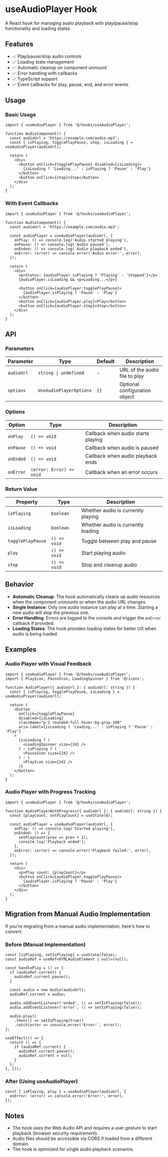 # useAudioPlayer Hook

A React hook for managing audio playback with play/pause/stop functionality and loading states.

## Features

- ✅ Play/pause/stop audio controls
- ✅ Loading state management
- ✅ Automatic cleanup on component unmount
- ✅ Error handling with callbacks
- ✅ TypeScript support
- ✅ Event callbacks for play, pause, end, and error events

## Usage

### Basic Usage

```tsx
import { useAudioPlayer } from '@/hooks/useAudioPlayer';

function AudioComponent() {
  const audioUrl = 'https://example.com/audio.mp3';
  const { isPlaying, togglePlayPause, stop, isLoading } = useAudioPlayer(audioUrl);

  return (
    <div>
      <button onClick={togglePlayPause} disabled={isLoading}>
        {isLoading ? 'Loading...' : isPlaying ? 'Pause' : 'Play'}
      </button>
      <button onClick={stop}>Stop</button>
    </div>
  );
}
```

### With Event Callbacks

```tsx
import { useAudioPlayer } from '@/hooks/useAudioPlayer';

function AudioComponent() {
  const audioUrl = 'https://example.com/audio.mp3';
  
  const audioPlayer = useAudioPlayer(audioUrl, {
    onPlay: () => console.log('Audio started playing'),
    onPause: () => console.log('Audio paused'),
    onEnded: () => console.log('Audio playback ended'),
    onError: (error) => console.error('Audio error:', error),
  });

  return (
    <div>
      <p>Status: {audioPlayer.isPlaying ? 'Playing' : 'Stopped'}</p>
      {audioPlayer.isLoading && <p>Loading...</p>}
      
      <button onClick={audioPlayer.togglePlayPause}>
        {audioPlayer.isPlaying ? 'Pause' : 'Play'}
      </button>
      <button onClick={audioPlayer.play}>Play</button>
      <button onClick={audioPlayer.stop}>Stop</button>
    </div>
  );
}
```

## API

### Parameters

| Parameter | Type | Default | Description |
|-----------|------|---------|-------------|
| `audioUrl` | `string \| undefined` | - | URL of the audio file to play |
| `options` | `UseAudioPlayerOptions` | `{}` | Optional configuration object |

### Options

| Option | Type | Description |
|--------|------|-------------|
| `onPlay` | `() => void` | Callback when audio starts playing |
| `onPause` | `() => void` | Callback when audio is paused |
| `onEnded` | `() => void` | Callback when audio playback ends |
| `onError` | `(error: Error) => void` | Callback when an error occurs |

### Return Value

| Property | Type | Description |
|----------|------|-------------|
| `isPlaying` | `boolean` | Whether audio is currently playing |
| `isLoading` | `boolean` | Whether audio is currently loading |
| `togglePlayPause` | `() => void` | Toggle between play and pause |
| `play` | `() => void` | Start playing audio |
| `stop` | `() => void` | Stop and cleanup audio |

## Behavior

- **Automatic Cleanup**: The hook automatically cleans up audio resources when the component unmounts or when the audio URL changes.
- **Single Instance**: Only one audio instance can play at a time. Starting a new audio will stop the previous one.
- **Error Handling**: Errors are logged to the console and trigger the `onError` callback if provided.
- **Loading States**: The hook provides loading states for better UX when audio is being loaded.

## Examples

### Audio Player with Visual Feedback

```tsx
import { useAudioPlayer } from '@/hooks/useAudioPlayer';
import { PlayIcon, PauseIcon, LoadingSpinner } from '@/icons';

function AudioPlayer({ audioUrl }: { audioUrl: string }) {
  const { isPlaying, togglePlayPause, isLoading } = useAudioPlayer(audioUrl);

  return (
    <button
      onClick={togglePlayPause}
      disabled={isLoading}
      className="p-2 rounded-full hover:bg-gray-100"
      aria-label={isLoading ? 'Loading...' : isPlaying ? 'Pause' : 'Play'}
    >
      {isLoading ? (
        <LoadingSpinner size={24} />
      ) : isPlaying ? (
        <PauseIcon size={24} />
      ) : (
        <PlayIcon size={24} />
      )}
    </button>
  );
}
```

### Audio Player with Progress Tracking

```tsx
import { useAudioPlayer } from '@/hooks/useAudioPlayer';

function AudioPlayerWithProgress({ audioUrl }: { audioUrl: string }) {
  const [playCount, setPlayCount] = useState(0);
  
  const audioPlayer = useAudioPlayer(audioUrl, {
    onPlay: () => console.log('Started playing'),
    onEnded: () => {
      setPlayCount(prev => prev + 1);
      console.log('Playback ended');
    },
    onError: (error) => console.error('Playback failed:', error),
  });

  return (
    <div>
      <p>Play count: {playCount}</p>
      <button onClick={audioPlayer.togglePlayPause}>
        {audioPlayer.isPlaying ? 'Pause' : 'Play'}
      </button>
    </div>
  );
}
```

## Migration from Manual Audio Implementation

If you're migrating from a manual audio implementation, here's how to convert:

### Before (Manual Implementation)
```tsx
const [isPlaying, setIsPlaying] = useState(false);
const audioRef = useRef<HTMLAudioElement | null>(null);

const handlePlay = () => {
  if (audioRef.current) {
    audioRef.current.pause();
  }
  
  const audio = new Audio(audioUrl);
  audioRef.current = audio;
  
  audio.addEventListener('ended', () => setIsPlaying(false));
  audio.addEventListener('error', () => setIsPlaying(false));
  
  audio.play()
    .then(() => setIsPlaying(true))
    .catch(error => console.error('Error:', error));
};

useEffect(() => {
  return () => {
    if (audioRef.current) {
      audioRef.current.pause();
      audioRef.current = null;
    }
  };
}, []);
```

### After (Using useAudioPlayer)
```tsx
const { isPlaying, play } = useAudioPlayer(audioUrl, {
  onError: (error) => console.error('Error:', error),
});
```

## Notes

- The hook uses the Web Audio API and requires a user gesture to start playback (browser security requirement).
- Audio files should be accessible via CORS if loaded from a different domain.
- The hook is optimized for single audio playback scenarios.